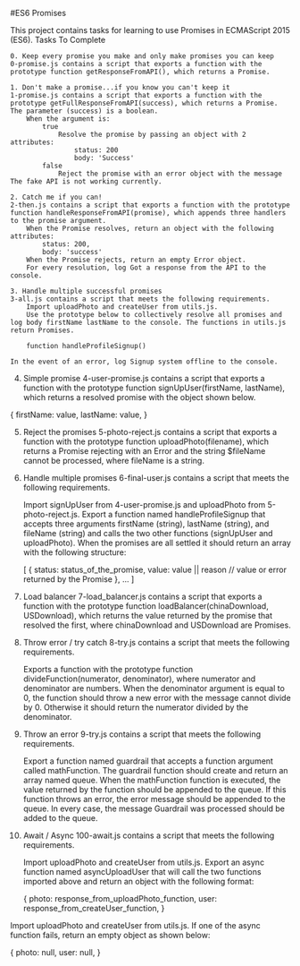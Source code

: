    #ES6 Promises

This project contains tasks for learning to use Promises in ECMAScript 2015 (ES6).
Tasks To Complete

    0. Keep every promise you make and only make promises you can keep
    0-promise.js contains a script that exports a function with the prototype function getResponseFromAPI(), which returns a Promise.

    1. Don't make a promise...if you know you can't keep it
    1-promise.js contains a script that exports a function with the prototype getFullResponseFromAPI(success), which returns a Promise. The parameter (success) is a boolean.
        When the argument is:
            true
                Resolve the promise by passing an object with 2 attributes:
                    status: 200
                    body: 'Success'
            false
                Reject the promise with an error object with the message The fake API is not working currently.

    2. Catch me if you can!
    2-then.js contains a script that exports a function with the prototype function handleResponseFromAPI(promise), which appends three handlers to the promise argument.
        When the Promise resolves, return an object with the following attributes:
            status: 200,
            body: 'success'
        When the Promise rejects, return an empty Error object.
        For every resolution, log Got a response from the API to the console.

    3. Handle multiple successful promises
    3-all.js contains a script that meets the following requirements.
        Import uploadPhoto and createUser from utils.js.
        Use the prototype below to collectively resolve all promises and log body firstName lastName to the console. The functions in utils.js return Promises.

        function handleProfileSignup()

    In the event of an error, log Signup system offline to the console.

4. Simple promise
4-user-promise.js contains a script that exports a function with the prototype function signUpUser(firstName, lastName), which returns a resolved promise with the object shown below.

{
  firstName: value,
  lastName: value,
}

5. Reject the promises
5-photo-reject.js contains a script that exports a function with the prototype function uploadPhoto(filename), which returns a Promise rejecting with an Error and the string $fileName cannot be processed, where fileName is a string.

6. Handle multiple promises
6-final-user.js contains a script that meets the following requirements.

    Import signUpUser from 4-user-promise.js and uploadPhoto from 5-photo-reject.js.
    Export a function named handleProfileSignup that accepts three arguments firstName (string), lastName (string), and fileName (string) and calls the two other functions (signUpUser and uploadPhoto).
    When the promises are all settled it should return an array with the following structure:

    [
      {
        status: status_of_the_promise,
        value: value || reason // value or error returned by the Promise
      },
      ...
    ]

7. Load balancer
7-load_balancer.js contains a script that exports a function with the prototype function loadBalancer(chinaDownload, USDownload), which returns the value returned by the promise that resolved the first, where chinaDownload and USDownload are Promises.

8. Throw error / try catch
8-try.js contains a script that meets the following requirements.

    Exports a function with the prototype function divideFunction(numerator, denominator), where numerator and denominator are numbers.
    When the denominator argument is equal to 0, the function should throw a new error with the message cannot divide by 0.
    Otherwise it should return the numerator divided by the denominator.

9. Throw an error
9-try.js contains a script that meets the following requirements.

    Export a function named guardrail that accepts a function argument called mathFunction.
    The guardrail function should create and return an array named queue.
    When the mathFunction function is executed, the value returned by the function should be appended to the queue. If this function throws an error, the error message should be appended to the queue.
    In every case, the message Guardrail was processed should be added to the queue.

10. Await / Async
100-await.js contains a script that meets the following requirements.

    Import uploadPhoto and createUser from utils.js.
    Export an async function named asyncUploadUser that will call the two functions imported above and return an object with the following format:

    {
      photo: response_from_uploadPhoto_function,
      user: response_from_createUser_function,
    }

Import uploadPhoto and createUser from utils.js.
If one of the async function fails, return an empty object as shown below:

{
  photo: null,
  user: null,
}
